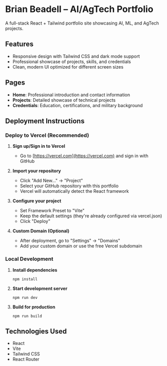 # Brian Beadell – AI/AgTech Portfolio

A full-stack React + Tailwind portfolio site showcasing AI, ML, and AgTech projects.

## Features

- Responsive design with Tailwind CSS and dark mode support
- Professional showcase of projects, skills, and credentials
- Clean, modern UI optimized for different screen sizes

## Pages

- **Home**: Professional introduction and contact information
- **Projects**: Detailed showcase of technical projects
- **Credentials**: Education, certifications, and military background

## Deployment Instructions

### Deploy to Vercel (Recommended)

1. **Sign up/Sign in to Vercel**
   - Go to [https://vercel.com](https://vercel.com) and sign in with GitHub

2. **Import your repository**
   - Click "Add New..." → "Project"
   - Select your GitHub repository with this portfolio
   - Vercel will automatically detect the React framework

3. **Configure your project**
   - Set Framework Preset to "Vite"
   - Keep the default settings (they're already configured via vercel.json)
   - Click "Deploy"

4. **Custom Domain (Optional)**
   - After deployment, go to "Settings" → "Domains"
   - Add your custom domain or use the free Vercel subdomain

### Local Development

1. **Install dependencies**
   ```
   npm install
   ```

2. **Start development server**
   ```
   npm run dev
   ```

3. **Build for production**
   ```
   npm run build
   ```

## Technologies Used

- React
- Vite
- Tailwind CSS
- React Router
